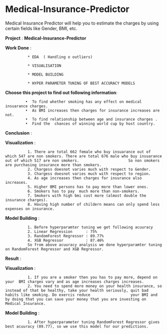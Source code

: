 # Medical-Insurance-Predictor
Medical Insurance Predictor will help you to estimate the charges by using certain fields like Gender, BMI, etc.


**Project** : **Medical-Insurance-Predictor**

**Work Done** :

              * EDA  ( Handling o outliers)

              * VISUALISATION 

              * MODEL BUILDING 

              * HYPER PARAMETER TUNING OF BEST ACCURACY MODELS


**Choose this project to find out following information**:

             •	To find whether smoking has any effect on medical insuarance charges.
             •	As BMI increases then charges for insurance increases are not.
             •	To find relationship between age and insurance charges .
             •	Find the  chances of winning world cup by host country. 
             
**Conclusion** :

**Visualization** : 

              1. There are total 662 female who buy insuarance out of which 547 are non smokers. There are total 676 male who buy insuarance out of which 517 are non smokers.                      So non smokers are purchasing insurance more than smokers.
              2. Chargess doesnot varies much with respect to Gender.
              3. Chargess doesnot varies much with respect to region.
              4. As age increases then charges for insurance also increases.
              5. Higher BMI persons has to pay more than lower ones.
              6. Smokers has to pay  much more than non-smokers.
              7. Smokers with high bmi cost more (almost double the insurance charges).
              8. Having high number of childern means can only spend less expenses on insurance.
              
**Model Building** : 

              1. Before hyperparamter tuning we get following acuuracy 
              2. Linear Regression      : 75%
              3. RandomForest Regressor : 89.77%
              4. XGB Regressor          : 87.46%
              So from above acuuracy analysis we done hyperparamter tuning on RandomForest Regressor and XGB Regressor.

**Result** :

**Visualization** :

              1. If you are a smoker then you has to pay more, depend on your  BMI charges vary and as age increases charges increases.
              2. You need to spend more money on your health insurance, so instead of that be healthy, take your health seriously, quit bad habits like smoking. Do exercis reduce                  your BMI and by doing that you can save your money that you are investing on Medical Insurance.
              
**Model Building** : 

              1. After hyperparameter tuning RandomForest Regressor gives best acuuracy (89.77), so we use this model for our predictions.

